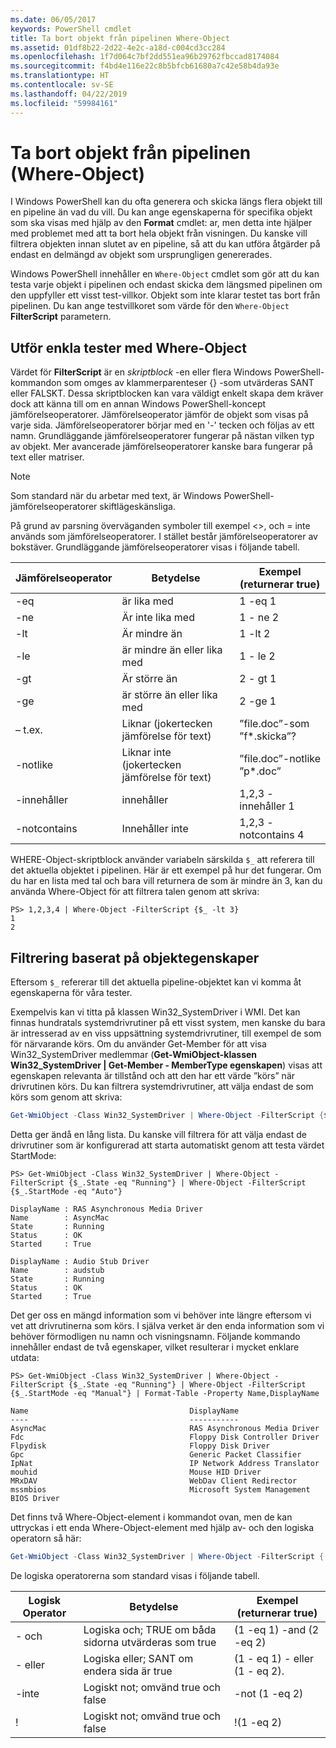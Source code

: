 ```yaml
---
ms.date: 06/05/2017
keywords: PowerShell cmdlet
title: Ta bort objekt från pipelinen Where-Object
ms.assetid: 01df8b22-2d22-4e2c-a18d-c004cd3cc284
ms.openlocfilehash: 1f7d064c7bf2dd551ea96b29762fbccad8174084
ms.sourcegitcommit: f4bd4e116e22c8b5bfcb61680a7c42e58b4da93e
ms.translationtype: HT
ms.contentlocale: sv-SE
ms.lasthandoff: 04/22/2019
ms.locfileid: "59984161"
---
```

# <a name="removing-objects-from-the-pipeline-where-object"></a>Ta bort objekt från pipelinen (Where-Object)

I Windows PowerShell kan du ofta generera och skicka längs flera objekt till en pipeline än vad du vill. Du kan ange egenskaperna för specifika objekt som ska visas med hjälp av den **Format** cmdlet: ar, men detta inte hjälper med problemet med att ta bort hela objekt från visningen. Du kanske vill filtrera objekten innan slutet av en pipeline, så att du kan utföra åtgärder på endast en delmängd av objekt som ursprungligen genererades.

Windows PowerShell innehåller en `Where-Object` cmdlet som gör att du kan testa varje objekt i pipelinen och endast skicka dem längsmed pipelinen om den uppfyller ett visst test-villkor. Objekt som inte klarar testet tas bort från pipelinen. Du kan ange testvillkoret som värde för den `Where-Object` **FilterScript** parametern.

## <a name="performing-simple-tests-with-where-object"></a>Utför enkla tester med Where-Object

Värdet för **FilterScript** är en *skriptblock* -en eller flera Windows PowerShell-kommandon som omges av klammerparenteser {} -som utvärderas SANT eller FALSKT. Dessa skriptblocken kan vara väldigt enkelt skapa dem kräver dock att känna till om en annan Windows PowerShell-koncept jämförelseoperatorer. Jämförelseoperator jämför de objekt som visas på varje sida. Jämförelseoperatorer börjar med en '-' tecken och följas av ett namn. Grundläggande jämförelseoperatorer fungerar på nästan vilken typ av objekt. Mer avancerade jämförelseoperatorer kanske bara fungerar på text eller matriser.

> [!NOTE]
> Som standard när du arbetar med text, är Windows PowerShell-jämförelseoperatorer skiftlägeskänsliga.

På grund av parsning överväganden symboler till exempel <>, och = inte används som jämförelseoperatorer. I stället består jämförelseoperatorer av bokstäver. Grundläggande jämförelseoperatorer visas i följande tabell.

|Jämförelseoperator|Betydelse|Exempel (returnerar true)|
|-----------------------|-----------|--------------------------|
|-eq|är lika med|1 -eq 1|
|-ne|Är inte lika med|1 - ne 2|
|-lt|Är mindre än|1 -lt 2|
|-le|är mindre än eller lika med|1 - le 2|
|-gt|Är större än|2 - gt 1|
|-ge|är större än eller lika med|2 -ge 1|
|– t.ex.|Liknar (jokertecken jämförelse för text)|”file.doc”-som ”f\*.skicka”?|
|-notlike|Liknar inte (jokertecken jämförelse för text)|”file.doc”-notlike ”p\*.doc”|
|-innehåller|innehåller|1,2,3 - innehåller 1|
|-notcontains|Innehåller inte|1,2,3 - notcontains 4|

WHERE-Object-skriptblock använder variabeln särskilda `$_` att referera till det aktuella objektet i pipelinen. Här är ett exempel på hur det fungerar. Om du har en lista med tal och bara vill returnera de som är mindre än 3, kan du använda Where-Object för att filtrera talen genom att skriva:

```
PS> 1,2,3,4 | Where-Object -FilterScript {$_ -lt 3}
1
2
```

## <a name="filtering-based-on-object-properties"></a>Filtrering baserat på objektegenskaper

Eftersom `$_` refererar till det aktuella pipeline-objektet kan vi komma åt egenskaperna för våra tester.

Exempelvis kan vi titta på klassen Win32_SystemDriver i WMI. Det kan finnas hundratals systemdrivrutiner på ett visst system, men kanske du bara är intresserad av en viss uppsättning systemdrivrutiner, till exempel de som för närvarande körs. Om du använder Get-Member för att visa Win32_SystemDriver medlemmar (**Get-WmiObject-klassen Win32_SystemDriver | Get-Member - MemberType egenskapen**) visas att egenskapen relevanta är tillstånd och att den har ett värde ”körs” när drivrutinen körs. Du kan filtrera systemdrivrutiner, att välja endast de som körs som genom att skriva:

```powershell
Get-WmiObject -Class Win32_SystemDriver | Where-Object -FilterScript {$_.State -eq 'Running'}
```

Detta ger ändå en lång lista. Du kanske vill filtrera för att välja endast de drivrutiner som är konfigurerad att starta automatiskt genom att testa värdet StartMode:

```
PS> Get-WmiObject -Class Win32_SystemDriver | Where-Object -FilterScript {$_.State -eq "Running"} | Where-Object -FilterScript {$_.StartMode -eq "Auto"}

DisplayName : RAS Asynchronous Media Driver
Name        : AsyncMac
State       : Running
Status      : OK
Started     : True

DisplayName : Audio Stub Driver
Name        : audstub
State       : Running
Status      : OK
Started     : True
```

Det ger oss en mängd information som vi behöver inte längre eftersom vi vet att drivrutinerna som körs. I själva verket är den enda information som vi behöver förmodligen nu namn och visningsnamn. Följande kommando innehåller endast de två egenskaper, vilket resulterar i mycket enklare utdata:

```
PS> Get-WmiObject -Class Win32_SystemDriver | Where-Object -FilterScript {$_.State -eq "Running"} | Where-Object -FilterScript {$_.StartMode -eq "Manual"} | Format-Table -Property Name,DisplayName

Name                                    DisplayName
----                                    -----------
AsyncMac                                RAS Asynchronous Media Driver
Fdc                                     Floppy Disk Controller Driver
Flpydisk                                Floppy Disk Driver
Gpc                                     Generic Packet Classifier
IpNat                                   IP Network Address Translator
mouhid                                  Mouse HID Driver
MRxDAV                                  WebDav Client Redirector
mssmbios                                Microsoft System Management BIOS Driver
```

Det finns två Where-Object-element i kommandot ovan, men de kan uttryckas i ett enda Where-Object-element med hjälp av- och den logiska operatorn så här:

```powershell
Get-WmiObject -Class Win32_SystemDriver | Where-Object -FilterScript { ($_.State -eq 'Running') -and ($_.StartMode -eq 'Manual') } | Format-Table -Property Name,DisplayName
```

De logiska operatorerna som standard visas i följande tabell.

|Logisk Operator|Betydelse|Exempel (returnerar true)|
|--------------------|-----------|--------------------------|
|- och|Logiska och; TRUE om båda sidorna utvärderas som true|(1 -eq 1) -and (2 -eq 2)|
|- eller|Logiska eller; SANT om endera sida är true|(1 - eq 1) - eller (1 - eq 2).|
|-inte|Logiskt not; omvänd true och false|-not (1 -eq 2)|
|\!|Logiskt not; omvänd true och false|\!(1 -eq 2)|
